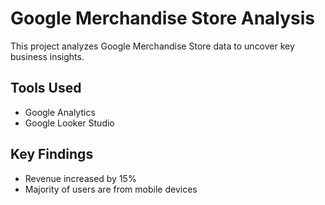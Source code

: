  # Google Merchandise Store Analysis
This project analyzes Google Merchandise Store data to uncover key business insights.

## Tools Used
- Google Analytics
- Google Looker Studio

## Key Findings
- Revenue increased by 15% 
- Majority of users are from mobile devices
